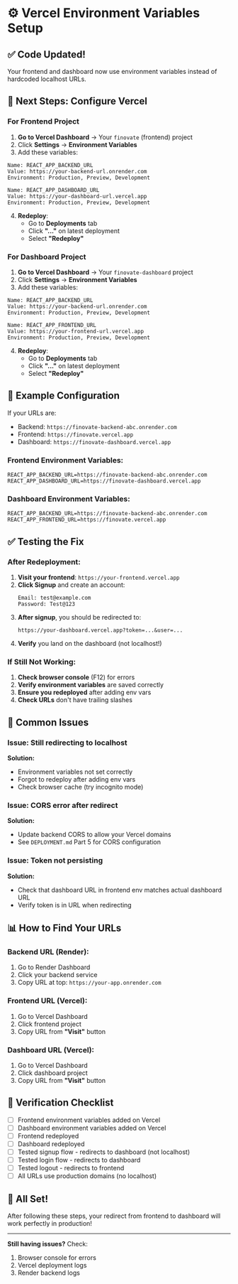# ⚙️ Vercel Environment Variables Setup

## ✅ Code Updated!

Your frontend and dashboard now use environment variables instead of hardcoded localhost URLs.

## 🚀 Next Steps: Configure Vercel

### For Frontend Project

1. **Go to Vercel Dashboard** → Your `finovate` (frontend) project
2. Click **Settings** → **Environment Variables**
3. Add these variables:

```
Name: REACT_APP_BACKEND_URL
Value: https://your-backend-url.onrender.com
Environment: Production, Preview, Development

Name: REACT_APP_DASHBOARD_URL  
Value: https://your-dashboard-url.vercel.app
Environment: Production, Preview, Development
```

4. **Redeploy**:
   - Go to **Deployments** tab
   - Click **"..."** on latest deployment
   - Select **"Redeploy"**

### For Dashboard Project

1. **Go to Vercel Dashboard** → Your `finovate-dashboard` project
2. Click **Settings** → **Environment Variables**
3. Add these variables:

```
Name: REACT_APP_BACKEND_URL
Value: https://your-backend-url.onrender.com
Environment: Production, Preview, Development

Name: REACT_APP_FRONTEND_URL
Value: https://your-frontend-url.vercel.app
Environment: Production, Preview, Development
```

4. **Redeploy**:
   - Go to **Deployments** tab
   - Click **"..."** on latest deployment
   - Select **"Redeploy"**

## 📝 Example Configuration

If your URLs are:
- Backend: `https://finovate-backend-abc.onrender.com`
- Frontend: `https://finovate.vercel.app`
- Dashboard: `https://finovate-dashboard.vercel.app`

### Frontend Environment Variables:
```
REACT_APP_BACKEND_URL=https://finovate-backend-abc.onrender.com
REACT_APP_DASHBOARD_URL=https://finovate-dashboard.vercel.app
```

### Dashboard Environment Variables:
```
REACT_APP_BACKEND_URL=https://finovate-backend-abc.onrender.com
REACT_APP_FRONTEND_URL=https://finovate.vercel.app
```

## ✅ Testing the Fix

### After Redeployment:

1. **Visit your frontend**: `https://your-frontend.vercel.app`
2. **Click Signup** and create an account:
   ```
   Email: test@example.com
   Password: Test@123
   ```
3. **After signup**, you should be redirected to:
   ```
   https://your-dashboard.vercel.app?token=...&user=...
   ```
4. **Verify** you land on the dashboard (not localhost!)

### If Still Not Working:

1. **Check browser console** (F12) for errors
2. **Verify environment variables** are saved correctly
3. **Ensure you redeployed** after adding env vars
4. **Check URLs** don't have trailing slashes

## 🔧 Common Issues

### Issue: Still redirecting to localhost
**Solution:** 
- Environment variables not set correctly
- Forgot to redeploy after adding env vars
- Check browser cache (try incognito mode)

### Issue: CORS error after redirect
**Solution:**
- Update backend CORS to allow your Vercel domains
- See `DEPLOYMENT.md` Part 5 for CORS configuration

### Issue: Token not persisting
**Solution:**
- Check that dashboard URL in frontend env matches actual dashboard URL
- Verify token is in URL when redirecting

## 📊 How to Find Your URLs

### Backend URL (Render):
1. Go to Render Dashboard
2. Click your backend service
3. Copy URL at top: `https://your-app.onrender.com`

### Frontend URL (Vercel):
1. Go to Vercel Dashboard
2. Click frontend project
3. Copy URL from **"Visit"** button

### Dashboard URL (Vercel):
1. Go to Vercel Dashboard
2. Click dashboard project
3. Copy URL from **"Visit"** button

## 🎯 Verification Checklist

- [ ] Frontend environment variables added on Vercel
- [ ] Dashboard environment variables added on Vercel
- [ ] Frontend redeployed
- [ ] Dashboard redeployed
- [ ] Tested signup flow - redirects to dashboard (not localhost)
- [ ] Tested login flow - redirects to dashboard
- [ ] Tested logout - redirects to frontend
- [ ] All URLs use production domains (no localhost)

## 🚀 All Set!

After following these steps, your redirect from frontend to dashboard will work perfectly in production!

---

**Still having issues?** Check:
1. Browser console for errors
2. Vercel deployment logs
3. Render backend logs
